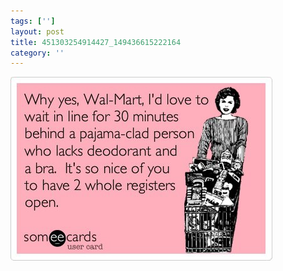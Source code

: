 ```yaml
---
tags: ['']
layout: post
title: 451303254914427_149436615222164
category: ''
---
```

![451303254914427_149436615222164](/uploads/2013-3-10-451303254914427_149436615222164.jpg)
